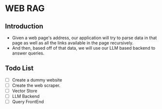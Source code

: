 # WEB RAG

## Introduction
* Given a web page's address, our application will try to parse data in that page as well as all the
links available in the page recursively. 
* And then, based off of that data, we will use our LLM based backend to answer queries.


## Todo List

- [ ] Create a dummy website
- [ ] Create the web scraper.
- [ ] Vector Store
- [ ] LLM Backend
- [ ] Query FrontEnd
